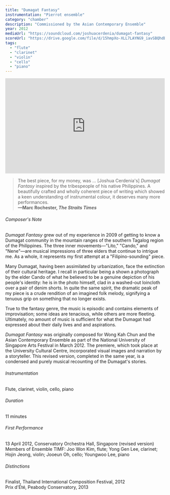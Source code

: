 ```yaml
---
title: "Dumagat Fantasy"
instrumentation: "Pierrot ensemble"
category: "chamber"
description: "Commissioned by the Asian Contemporary Ensemble"
year: 2012
mediaUrl: "https://soundcloud.com/joshuacerdenia/dumagat-fantasy"
scoreUrl: "https://drive.google.com/file/d/15hmpXo-XLL7LAYNG9_iavSBQhdBpZzn_/view?usp=sharing"
tags:
  - "flute"
  - "clarinet"
  - "violin"
  - "cello"
  - "piano"
---
```


<iframe class="mb-3" src="https://w.soundcloud.com/player/?url=https%3A//api.soundcloud.com/tracks/43315110&amp;auto_play=false&amp;hide_related=false&amp;show_comments=false&amp;show_user=true&amp;show_reposts=false&amp;visual=true" width="100%" height="300" frameborder="no" scrolling="no"></iframe>

>The best piece, for my money, was ... [Joshua Cerdenia's] _Dumagat Fantasy_
inspired by the tribespeople of his native Philippines. A beautifully crafted and wholly coherent piece of writing which showed a keen understanding of instrumental colour, it deserves many more performances.\
**—Marc Rochester, _The Straits Times_**

###### Composer's Note

_Dumagat Fantasy_ grew out of my experience in 2009 of getting to know a Dumagat community in the mountain ranges of the southern Tagalog region of the Philippines. The three inner movements—"Lito," "Cando," and "Nene"—are musical impressions of three elders that continue to intrigue me. As a whole, it represents my first attempt at a "Filipino-sounding" piece. 

Many Dumagat, having been assimilated by urbanization, face the extinction of their cultural heritage. I recall in particular being a shown a photograph by the elder Cando of what he believed to be a genuine depiction of his people's identity: he is in the photo himself, clad in a washed-out loincloth over a pair of denim shorts. In quite the same spirit, the dramatic peak of my piece is a crude rendition of an imagined folk melody, signifying a tenuous grip on something that no longer exists.

True to the fantasy genre, the music is episodic and contains elements of improvisation; some ideas are tenacious, while others are more fleeting. Ultimately, no amount of music is sufficient for what the Dumagat had expressed about their daily lives and and aspirations.

_Dumagat Fantasy_ was originally composed for Wong Kah Chun and the Asian Contemporary Ensemble as part of the National University of Singapore Arts Festival in March 2012. The premiere, which took place at the University Cultural Centre, incorporated visual images and narration by a storyteller. This revised version, completed in the same year, is a condensed and purely musical recounting of the Dumagat's stories.

###### Instrumentation

Flute, clarinet, violin, cello, piano

###### Duration

11 minutes

###### First Performance

13 April 2012, Conservatory Orchestra Hall, Singapore (revised version)\
Members of Ensemble TIMF: Joo Won Kim, flute; Yong Gen Lee, clarinet; Hojin Jeong, violin; Jooeun Oh, cello; Youngwoo Lee, piano

###### Distinctions
Finalist, Thailand International Composition Festival, 2012\
Prix d'Été, Peabody Conservatory, 2013